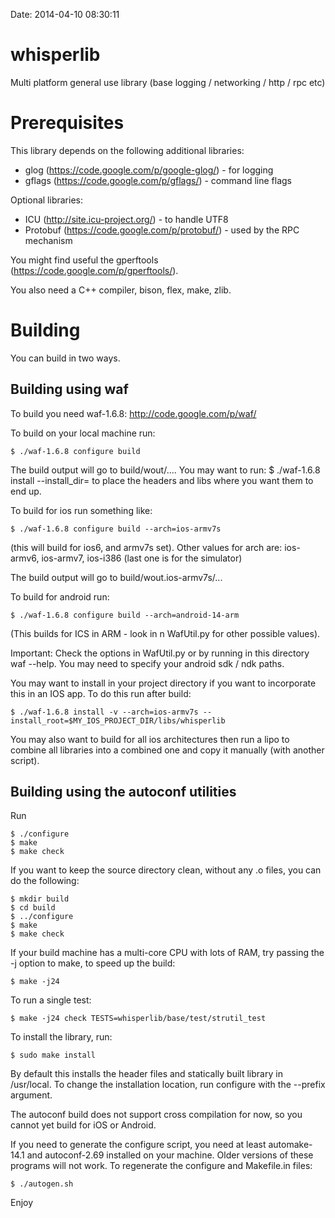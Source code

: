Date: 2014-04-10 08:30:11

whisperlib
==========

Multi platform general use library (base logging / networking / http / rpc etc)

Prerequisites
=============

This library depends on the following additional libraries:

- glog (https://code.google.com/p/google-glog/) - for logging
- gflags (https://code.google.com/p/gflags/) - command line flags

Optional libraries:

- ICU (http://site.icu-project.org/) - to handle UTF8
- Protobuf (https://code.google.com/p/protobuf/) - used by the RPC mechanism

You might find useful the gperftools (https://code.google.com/p/gperftools/).

You also need a C++ compiler, bison, flex, make, zlib.

Building
========

You can build in two ways.

Building using waf
-----------------

To build you need waf-1.6.8:
http://code.google.com/p/waf/

To build on your local machine run:

    $ ./waf-1.6.8 configure build

The build output will go to build/wout/.... You may want to run:
$ ./waf-1.6.8 install --install_dir=<your install dir>
to place the headers and libs where you want them to end up.

To build for ios run something like:

    $ ./waf-1.6.8 configure build --arch=ios-armv7s

(this will build for ios6, and armv7s set). Other values for arch are:
ios-armv6, ios-armv7, ios-i386  (last one is for the simulator)

The build output will go to build/wout.ios-armv7s/...

To build for android run:

    $ ./waf-1.6.8 configure build --arch=android-14-arm

(This builds for ICS in ARM - look in n WafUtil.py for other possible values).

Important:
Check the options in WafUtil.py or by running in this directory waf --help.
You may need to specify your android sdk / ndk paths.


You may want to install in your project directory if you want to incorporate
this in an IOS app. To do this run after build:

    $ ./waf-1.6.8 install -v --arch=ios-armv7s --install_root=$MY_IOS_PROJECT_DIR/libs/whisperlib

You may also want to build for all ios architectures then run a lipo to combine
all libraries into a combined one and copy it manually (with another script).

Building using the autoconf utilities
-------------------------------------

Run

    $ ./configure
    $ make
    $ make check

If you want to keep the source directory clean, without any .o files,
you can do the following:

    $ mkdir build
    $ cd build
    $ ../configure
    $ make
    $ make check

If your build machine has a multi-core CPU with lots of RAM, try
passing the -j option to make, to speed up the build:

    $ make -j24

To run a single test:

    $ make -j24 check TESTS=whisperlib/base/test/strutil_test

To install the library, run:

    $ sudo make install

By default this installs the header files and statically built library
in /usr/local. To change the installation location, run configure with
the --prefix argument.

The autoconf build does not support cross compilation for now, so you
cannot yet build for iOS or Android.

If you need to generate the configure script, you need at least
automake-14.1 and autoconf-2.69 installed on your machine. Older
versions of these programs will not work. To regenerate the configure
and Makefile.in files:

    $ ./autogen.sh

Enjoy
